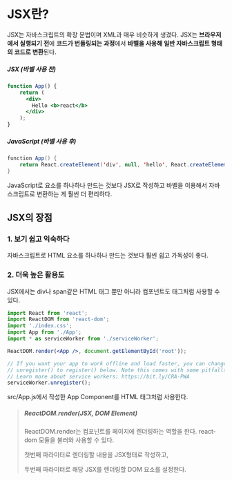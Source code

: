 # JSX란?

JSX는 자바스크립트의 확장 문법이며 XML과 매우 비슷하게 생겼다. JSX는 **브라우저에서 실행되기 전**에 **코드가 번들링되는 과정**에서 **바벨을 사용해 일반 자바스크립트 형태의 코드로 변환**된다.

##### JSX (바벨 사용 전)

```jsx
function App() {
    return (
      <div>
        Hello <b>react</b>
      </div>
    );
}
```

##### JavaScript (바벨 사용 후)

```java
function App() {
    return React.createElement('div', null, 'hello', React.createElemement('b', null, 'react'));
}
```

JavaScript로 요소를 하나하나 만드는 것보다 JSX로 작성하고 바벨을 이용해서 자바스크립트로 변환하는 게 훨씬 더 편리하다.

## JSX의 장점

### 1. 보기 쉽고 익숙하다

자바스크립트로 HTML 요소를 하나하나 만드는 것보다 훨씬 쉽고 가독성이 좋다.

### 2. 더욱 높은 활용도

JSX에서는 div나 span같은 HTML 태그 뿐만 아니라 컴포넌트도 태그처럼 사용할 수 있다.

```jsx
import React from 'react';
import ReactDOM from 'react-dom';
import './index.css';
import App from './App';
import * as serviceWorker from './serviceWorker';

ReactDOM.render(<App />, document.getElementById('root'));

// If you want your app to work offline and load faster, you can change
// unregister() to register() below. Note this comes with some pitfalls.
// Learn more about service workers: https://bit.ly/CRA-PWA
serviceWorker.unregister();
```

src/App.js에서 작성한 App Component를 HTML 태그처럼 사용한다.

> ##### ReactDOM.render(JSX, DOM Element)
>
> ReactDOM.render는 컴포넌트를 페이지에 렌더링하는 역할을 한다. react-dom 모듈을 불러와 사용할 수 있다.
>
> 첫번째 파라미터로 렌더링할 내용을 JSX형태로 작성하고,
>
> 두번째 파라미터로 해당 JSX를 렌더링할 DOM 요소를 설정한다.

